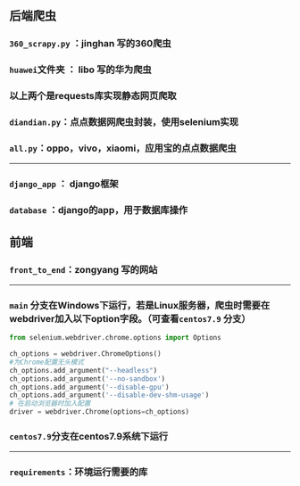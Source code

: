 ## 后端爬虫
### `360_scrapy.py` ：jinghan 写的360爬虫

### `huawei`文件夹 ： libo 写的华为爬虫
### 以上两个是requests库实现静态网页爬取

### `diandian.py`：点点数据网爬虫封装，使用selenium实现
### `all.py`：oppo，vivo，xiaomi，应用宝的点点数据爬虫

---

### `django_app` ： django框架
### `database` ：django的app，用于数据库操作
## 前端
### `front_to_end`：zongyang 写的网站


---

### `main` 分支在Windows下运行，若是Linux服务器，爬虫时需要在webdriver加入以下option字段。（可查看`centos7.9` 分支）

```python
from selenium.webdriver.chrome.options import Options

ch_options = webdriver.ChromeOptions()
#为Chrome配置无头模式
ch_options.add_argument("--headless")  
ch_options.add_argument('--no-sandbox')
ch_options.add_argument('--disable-gpu')
ch_options.add_argument('--disable-dev-shm-usage')
# 在启动浏览器时加入配置
driver = webdriver.Chrome(options=ch_options)
```
### `centos7.9`分支在centos7.9系统下运行

---

### `requirements`：环境运行需要的库